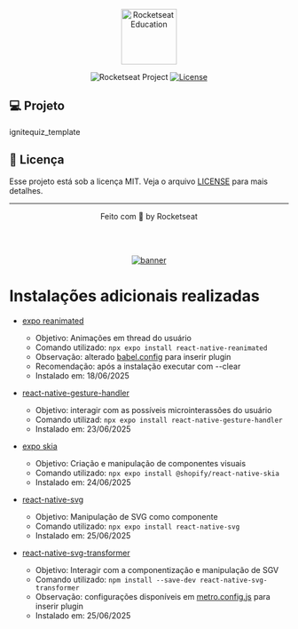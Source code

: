 <p align="center">
  <img alt="Rocketseat Education" src="https://avatars.githubusercontent.com/u/69590972?s=200&v=4" width="100px" />
</p>

<p align="center">
  <img src="https://img.shields.io/static/v1?label=Rocketseat&message=Education&color=8257e5&labelColor=202024" alt="Rocketseat Project" />
  <a href="LICENSE"><img  src="https://img.shields.io/static/v1?label=License&message=MIT&color=8257e5&labelColor=202024" alt="License"></a>
</p>


## 💻 Projeto

ignitequiz_template

## 📝 Licença

Esse projeto está sob a licença MIT. Veja o arquivo [LICENSE](LICENSE) para mais detalhes.

---

<p align="center">
  Feito com 💜 by Rocketseat
</p>


<!--START_SECTION:footer-->

<br />
<br />

<p align="center">
  <a href="https://discord.gg/rocketseat" target="_blank">
    <img align="center" src="https://storage.googleapis.com/golden-wind/comunidade/rodape.svg" alt="banner"/>
  </a>
</p>

<!--END_SECTION:footer-->

# Instalações adicionais realizadas
- [expo reanimated](https://docs.swmansion.com/react-native-reanimated/docs/fundamentals/getting-started/)
  - Objetivo: Animações em thread do usuário
  - Comando utilizado: ```npx expo install react-native-reanimated```
  - Observação: alterado [babel.config](babel.config.js) para inserir plugin
  - Recomendação: após a instalação executar com --clear
  - Instalado em: 18/06/2025

- [react-native-gesture-handler](https://docs.swmansion.com/react-native-gesture-handler/docs/fundamentals/installation)
  - Objetivo: interagir com as possíveis microinterassões do usuário
  - Comando utilizad: ```npx expo install react-native-gesture-handler```
  - Instalado em: 23/06/2025

- [expo skia](https://docs.expo.dev/versions/latest/sdk/skia/)
  - Objetivo: Criação e manipulação de componentes visuais
  - Comando utilizado: ```npx expo install @shopify/react-native-skia```
  - Instalado em: 24/06/2025

- [react-native-svg](https://docs.expo.dev/versions/latest/sdk/svg/)
  - Objetivo: Manipulação de SVG como componente
  - Comando utilizado: ```npx expo install react-native-svg```
  - Instalado em: 25/06/2025

- [react-native-svg-transformer](https://github.com/kristerkari/react-native-svg-transformer)
  - Objetivo: Interagir com a componentização e manipulação de SGV
  - Comando utilizado: ```npm install --save-dev react-native-svg-transformer```
  - Observação: configurações disponíveis em [metro.config.js](metro.config.js) para inserir plugin
  - Instalado em: 25/06/2025
